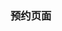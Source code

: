 <!--
 * @Description: 预约页面
 * @Version: 2.0
 * @Autor: wuwei3
 * @Date: 2020-05-18 14:57:36
 * @LastEditors: Please set LastEditors
 * @LastEditTime: 2020-05-18 14:58:08
--> 
### 预约页面